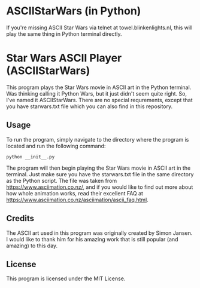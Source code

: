 # ASCIIStarWars (in Python)
If you're missing ASCII Star Wars via telnet at towel.blinkenlights.nl, this will play the same thing in Python terminal directly. 


# Star Wars ASCII Player (ASCIIStarWars)

This program plays the Star Wars movie in ASCII art in the Python terminal. Was thinking calling it Python Wars, but it just didn't seem quite right. So, I've named it ASCIIStarWars. There are no special requrements, except that you have starwars.txt file which you can also find in this repository.

## Usage

To run the program, simply navigate to the directory where the program is located and run the following command:

```
python __init__.py
```

The program will then begin playing the Star Wars movie in ASCII art in the terminal. Just make sure you have the starwars.txt file in the same directory as the Python script. The file was taken from https://www.asciimation.co.nz/, and if you would like to find out more about how whole animation works, read their excellent FAQ at https://www.asciimation.co.nz/asciimation/ascii_faq.html.

## Credits

The ASCII art used in this program was originally created by Simon Jansen. I would like to thank him for his amazing work that is still popular (and amazing) to this day.

## License

This program is licensed under the MIT License.

